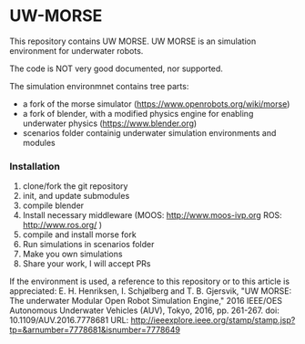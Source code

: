 # UW-MORSE

This repository contains UW MORSE. UW MORSE is an simulation environment for underwater robots. 

The code is NOT very good documented, nor supported. 

The simulation environmnet contains tree parts:
- a fork of the morse simulator (https://www.openrobots.org/wiki/morse) 
- a fork of blender, with a modified physics engine for enabling underwater physics (https://www.blender.org)
- scenarios folder containig underwater simulation environments and modules

### Installation

1. clone/fork the git repository
2. init, and update submodules
3. compile blender
4. Install necessary middleware (MOOS: http://www.moos-ivp.org ROS: http://www.ros.org/ )
5. compile and install morse fork
6. Run simulations in scenarios folder
7. Make you own simulations
8. Share your work, I will accept PRs

If the environment is used, a reference to this repository or to this article is appreciated:
E. H. Henriksen, I. Schjølberg and T. B. Gjersvik, "UW MORSE: The underwater Modular Open Robot Simulation Engine," 2016 IEEE/OES Autonomous Underwater Vehicles (AUV), Tokyo, 2016, pp. 261-267.
doi: 10.1109/AUV.2016.7778681
URL: http://ieeexplore.ieee.org/stamp/stamp.jsp?tp=&arnumber=7778681&isnumber=7778649
